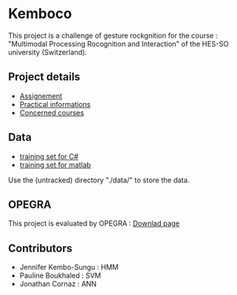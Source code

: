 # Kemboco
This project is a challenge of gesture rockgnition for the course : "Multimodal Processing Rocognition and Interaction" of the HES-SO university (Switzerland).

## Project details
* [Assignement](http://moodle.msengineering.ch/mod/resource/view.php?id=24491)
* [Practical informations](http://moodle.msengineering.ch/mod/resource/view.php?id=24490)
* [Concerned courses](http://moodle.msengineering.ch/course/view.php?id=324)

## Data
* [training set for C#](http://simon.ruffieux.home.hefr.ch/datasets/Dataset_segmented.zip)
* [training set for matlab](http://simon.ruffieux.home.hefr.ch/datasets/Dataset_segmented.mat)

Use the (untracked) directory "./data/" to store the data.

## OPEGRA
This project is evaluated by OPEGRA : [Downlad page](https://project.eia-fr.ch/chairgest/Pages/Opegra/Download.aspx)

## Contributors
* Jennifer Kembo-Sungu : HMM
* Pauline Boukhaled : SVM
* Jonathan Cornaz : ANN